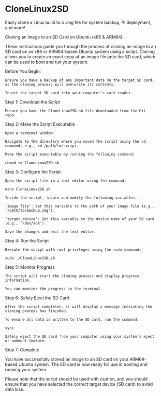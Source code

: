 # CloneLinux2SD
Easily clone a Linux build to a .img file for system backup, Pi deployment, and more!


Cloning an Image to an SD Card on Ubuntu (x86 & ARM64) 

 

These instructions guide you through the process of cloning an image to an SD card on an x86 or ARM64-based Ubuntu system using a script. Cloning allows you to create an exact copy of an image file onto the SD card, which can be used to boot and run your system. 

 

Before You Begin: 

    Ensure you have a backup of any important data on the target SD card, as the cloning process will overwrite its contents. 

    Insert the target SD card into your computer's card reader. 

 

Step 1: Download the Script 

    Ensure you have the CloneLinux2SD.sh file downloaded from the Git repo.
 

Step 2: Make the Script Executable 

    Open a terminal window. 

    Navigate to the directory where you saved the script using the cd command, e.g., cd /path/to/script. 

    Make the script executable by running the following command: 
    
    chmod +x CloneLinux2SD.sh 

 

Step 3: Configure the Script 

    Open the script file in a text editor using the command: 
    
    nano CloneLinux2SD.sh 

    Inside the script, locate and modify the following variables: 

    ‘image_file’: Set this variable to the path of your image file (e.g., ‘/path/to/backup.img’). 

    ‘target_device’: Set this variable to the device name of your SD card (e.g., ‘/dev/sdX’). 

    Save the changes and exit the text editor. 

 

Step 4: Run the Script 

    Execute the script with root privileges using the sudo command: 
    
    sudo ./CloneLinux2SD.sh 

 

Step 5: Monitor Progress 

    The script will start the cloning process and display progress information. 

    You can monitor the progress in the terminal. 

 

Step 6: Safely Eject the SD Card 

    After the script completes, it will display a message indicating the cloning process has finished. 

    To ensure all data is written to the SD card, run the command: 
    
    sync 

    Safely eject the SD card from your computer using your system's eject or unmount feature. 

 

Step 7: Complete 

You have successfully cloned an image to an SD card on your ARM64-based Ubuntu system. The SD card is now ready for use in booting and running your system. 

Please note that the script should be used with caution, and you should ensure that you have selected the correct target device (SD card) to avoid data loss. 

 
